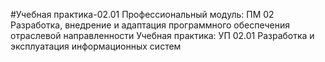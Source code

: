 #Учебная практика-02.01
Профессиональный модуль: ПМ 02 Разработка, внедрение и адаптация программного обеспечения отраслевой направленности 
Учебная практика: УП 02.01 Разработка и эксплуатация информационных систем
